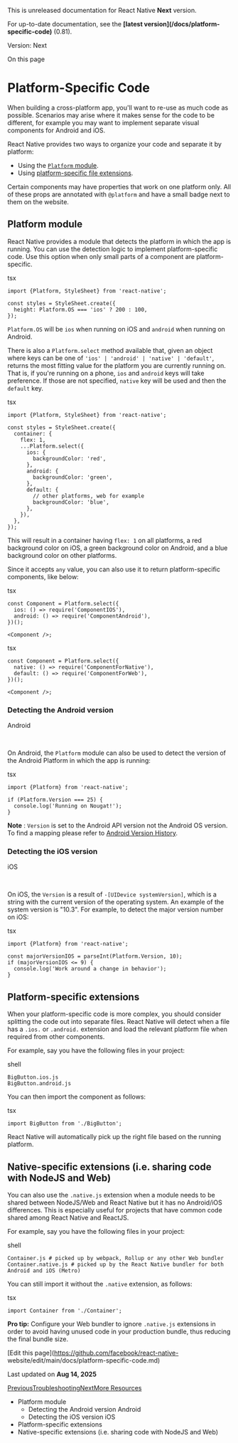 This is unreleased documentation for React Native **Next** version.

For up-to-date documentation, see the **[latest version](/docs/platform-
specific-code)** (0.81).

Version: Next

On this page

# Platform-Specific Code

When building a cross-platform app, you'll want to re-use as much code as
possible. Scenarios may arise where it makes sense for the code to be
different, for example you may want to implement separate visual components
for Android and iOS.

React Native provides two ways to organize your code and separate it by
platform:

  * Using the [`Platform` module](/docs/next/platform-specific-code#platform-module).
  * Using [platform-specific file extensions](/docs/next/platform-specific-code#platform-specific-extensions).

Certain components may have properties that work on one platform only. All of
these props are annotated with `@platform` and have a small badge next to them
on the website.

## Platform module​

React Native provides a module that detects the platform in which the app is
running. You can use the detection logic to implement platform-specific code.
Use this option when only small parts of a component are platform-specific.

tsx

    
    
    import {Platform, StyleSheet} from 'react-native';  
      
    const styles = StyleSheet.create({  
      height: Platform.OS === 'ios' ? 200 : 100,  
    });  
    

`Platform.OS` will be `ios` when running on iOS and `android` when running on
Android.

There is also a `Platform.select` method available that, given an object where keys can be one of `'ios' | 'android' | 'native' | 'default'`, returns the most fitting value for the platform you are currently running on. That is, if you're running on a phone, `ios` and `android` keys will take preference. If those are not specified, `native` key will be used and then the `default` key.

tsx

    
    
    import {Platform, StyleSheet} from 'react-native';  
      
    const styles = StyleSheet.create({  
      container: {  
        flex: 1,  
        ...Platform.select({  
          ios: {  
            backgroundColor: 'red',  
          },  
          android: {  
            backgroundColor: 'green',  
          },  
          default: {  
            // other platforms, web for example  
            backgroundColor: 'blue',  
          },  
        }),  
      },  
    });  
    

This will result in a container having `flex: 1` on all platforms, a red
background color on iOS, a green background color on Android, and a blue
background color on other platforms.

Since it accepts `any` value, you can also use it to return platform-specific
components, like below:

tsx

    
    
    const Component = Platform.select({  
      ios: () => require('ComponentIOS'),  
      android: () => require('ComponentAndroid'),  
    })();  
      
    <Component />;  
    

tsx

    
    
    const Component = Platform.select({  
      native: () => require('ComponentForNative'),  
      default: () => require('ComponentForWeb'),  
    })();  
      
    <Component />;  
    

### Detecting the Android version

Android

​

On Android, the `Platform` module can also be used to detect the version of
the Android Platform in which the app is running:

tsx

    
    
    import {Platform} from 'react-native';  
      
    if (Platform.Version === 25) {  
      console.log('Running on Nougat!');  
    }  
    

**Note** : `Version` is set to the Android API version not the Android OS
version. To find a mapping please refer to [Android Version
History](https://en.wikipedia.org/wiki/Android_version_history#Overview).

### Detecting the iOS version

iOS

​

On iOS, the `Version` is a result of `-[UIDevice systemVersion]`, which is a
string with the current version of the operating system. An example of the
system version is "10.3". For example, to detect the major version number on
iOS:

tsx

    
    
    import {Platform} from 'react-native';  
      
    const majorVersionIOS = parseInt(Platform.Version, 10);  
    if (majorVersionIOS <= 9) {  
      console.log('Work around a change in behavior');  
    }  
    

## Platform-specific extensions​

When your platform-specific code is more complex, you should consider
splitting the code out into separate files. React Native will detect when a
file has a `.ios.` or `.android.` extension and load the relevant platform
file when required from other components.

For example, say you have the following files in your project:

shell

    
    
    BigButton.ios.js  
    BigButton.android.js  
    

You can then import the component as follows:

tsx

    
    
    import BigButton from './BigButton';  
    

React Native will automatically pick up the right file based on the running
platform.

## Native-specific extensions (i.e. sharing code with NodeJS and Web)​

You can also use the `.native.js` extension when a module needs to be shared
between NodeJS/Web and React Native but it has no Android/iOS differences.
This is especially useful for projects that have common code shared among
React Native and ReactJS.

For example, say you have the following files in your project:

shell

    
    
    Container.js # picked up by webpack, Rollup or any other Web bundler  
    Container.native.js # picked up by the React Native bundler for both Android and iOS (Metro)  
    

You can still import it without the `.native` extension, as follows:

tsx

    
    
    import Container from './Container';  
    

**Pro tip:** Configure your Web bundler to ignore `.native.js` extensions in
order to avoid having unused code in your production bundle, thus reducing the
final bundle size.

[Edit this page](https://github.com/facebook/react-native-
website/edit/main/docs/platform-specific-code.md)

Last updated on **Aug 14, 2025**

[ PreviousTroubleshooting](/docs/next/troubleshooting)[NextMore
Resources](/docs/next/more-resources)

  * Platform module
    * Detecting the Android version Android
    * Detecting the iOS version iOS
  * Platform-specific extensions
  * Native-specific extensions (i.e. sharing code with NodeJS and Web)

